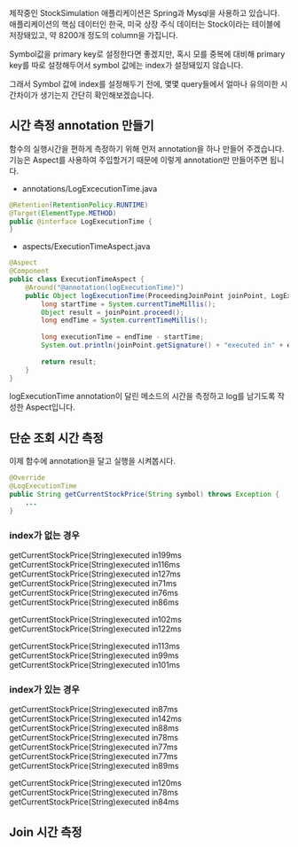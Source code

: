 제작중인 StockSimulation 애플리케이션은 Spring과 Mysql을 사용하고 있습니다. 애플리케이션의 핵심 데이터인 한국, 미국 상장 주식 데이터는 Stock이라는 테이블에 저장돼있고, 약 8200개 정도의 column을 가집니다.

Symbol값을 primary key로 설정한다면 좋겠지만, 혹시 모를 중복에 대비해 primary key를 따로 설정해두어서 symbol 값에는 index가 설정돼있지 않습니다.

그래서 Symbol 값에 index를 설정해두기 전에, 몇몇 query들에서 얼마나 유의미한 시간차이가 생기는지 간단히 확인해보겠습니다.

## 시간 측정 annotation 만들기
함수의 실행시간을 편하게 측정하기 위해 먼저 annotation을 하나 만들어 주겠습니다.
기능은 Aspect를 사용하여 주입할거기 때문에 이렇게 annotation만 만들어주면 됩니다.
- annotations/LogExcecutionTime.java
```java  
@Retention(RetentionPolicy.RUNTIME)  
@Target(ElementType.METHOD)  
public @interface LogExecutionTime {  
}
```
- aspects/ExecutionTimeAspect.java
```java
@Aspect  
@Component  
public class ExecutionTimeAspect {  
    @Around("@annotation(logExecutionTime)")  
    public Object logExecutionTime(ProceedingJoinPoint joinPoint, LogExecutionTime logExecutionTime) throws Throwable{  
        long startTime = System.currentTimeMillis();  
        Object result = joinPoint.proceed();  
        long endTime = System.currentTimeMillis();  
  
        long executionTime = endTime - startTime;  
        System.out.println(joinPoint.getSignature() + "executed in" + executionTime + "ms");  
  
        return result;  
    }  
}
```
logExecutionTime annotation이 달린 메소드의 시간을 측정하고 log를 남기도록 작성한 Aspect입니다.

## 단순 조회 시간 측정
이제 함수에 annotation을 달고 실행을 시켜봅시다.
``` java
@Override  
@LogExecutionTime  
public String getCurrentStockPrice(String symbol) throws Exception {
	...
}
```

### index가 없는 경우
getCurrentStockPrice(String)executed in199ms
getCurrentStockPrice(String)executed in116ms
getCurrentStockPrice(String)executed in127ms
getCurrentStockPrice(String)executed in71ms
getCurrentStockPrice(String)executed in76ms
getCurrentStockPrice(String)executed in86ms

getCurrentStockPrice(String)executed in102ms
getCurrentStockPrice(String)executed in122ms

getCurrentStockPrice(String)executed in113ms
getCurrentStockPrice(String)executed in99ms
getCurrentStockPrice(String)executed in101ms

### index가 있는 경우

getCurrentStockPrice(String)executed in87ms
getCurrentStockPrice(String)executed in142ms
getCurrentStockPrice(String)executed in88ms
getCurrentStockPrice(String)executed in78ms
getCurrentStockPrice(String)executed in77ms
getCurrentStockPrice(String)executed in77ms
getCurrentStockPrice(String)executed in89ms

getCurrentStockPrice(String)executed in120ms
getCurrentStockPrice(String)executed in78ms
getCurrentStockPrice(String)executed in84ms

## Join 시간 측정